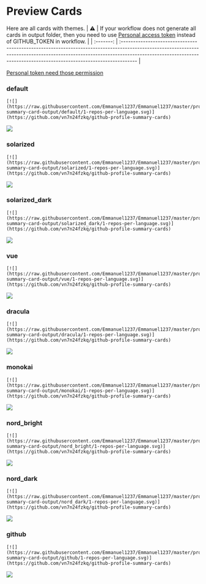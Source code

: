 
# Preview Cards

Here are all cards with themes.
| :warning: | If your workflow does not generate all cards in output folder, then you need to use [Personal access token](https://docs.github.com/en/actions/configuring-and-managing-workflows/creating-and-storing-encrypted-secrets) instead of GITHUB_TOKEN in workflow. |
| :-------: | :------------------------------------------------------------------------------------------------------------------------------------------------------------------------------------------------------------------------------------------------ |

[Personal token need those permission](https://github.com/vn7n24fzkq/github-profile-summary-cards/wiki/Personal-access-token-permissions)


### default


```
[![](https://raw.githubusercontent.com/Emmanuel1237/Emmanuel1237/master/profile-summary-card-output/default/1-repos-per-language.svg)](https://github.com/vn7n24fzkq/github-profile-summary-cards)
```
![](https://raw.githubusercontent.com/Emmanuel1237/Emmanuel1237/master/profile-summary-card-output/default/1-repos-per-language.svg)


### solarized


```
[![](https://raw.githubusercontent.com/Emmanuel1237/Emmanuel1237/master/profile-summary-card-output/solarized/1-repos-per-language.svg)](https://github.com/vn7n24fzkq/github-profile-summary-cards)
```
![](https://raw.githubusercontent.com/Emmanuel1237/Emmanuel1237/master/profile-summary-card-output/solarized/1-repos-per-language.svg)


### solarized_dark


```
[![](https://raw.githubusercontent.com/Emmanuel1237/Emmanuel1237/master/profile-summary-card-output/solarized_dark/1-repos-per-language.svg)](https://github.com/vn7n24fzkq/github-profile-summary-cards)
```
![](https://raw.githubusercontent.com/Emmanuel1237/Emmanuel1237/master/profile-summary-card-output/solarized_dark/1-repos-per-language.svg)


### vue


```
[![](https://raw.githubusercontent.com/Emmanuel1237/Emmanuel1237/master/profile-summary-card-output/vue/1-repos-per-language.svg)](https://github.com/vn7n24fzkq/github-profile-summary-cards)
```
![](https://raw.githubusercontent.com/Emmanuel1237/Emmanuel1237/master/profile-summary-card-output/vue/1-repos-per-language.svg)


### dracula


```
[![](https://raw.githubusercontent.com/Emmanuel1237/Emmanuel1237/master/profile-summary-card-output/dracula/1-repos-per-language.svg)](https://github.com/vn7n24fzkq/github-profile-summary-cards)
```
![](https://raw.githubusercontent.com/Emmanuel1237/Emmanuel1237/master/profile-summary-card-output/dracula/1-repos-per-language.svg)


### monokai


```
[![](https://raw.githubusercontent.com/Emmanuel1237/Emmanuel1237/master/profile-summary-card-output/monokai/1-repos-per-language.svg)](https://github.com/vn7n24fzkq/github-profile-summary-cards)
```
![](https://raw.githubusercontent.com/Emmanuel1237/Emmanuel1237/master/profile-summary-card-output/monokai/1-repos-per-language.svg)


### nord_bright


```
[![](https://raw.githubusercontent.com/Emmanuel1237/Emmanuel1237/master/profile-summary-card-output/nord_bright/1-repos-per-language.svg)](https://github.com/vn7n24fzkq/github-profile-summary-cards)
```
![](https://raw.githubusercontent.com/Emmanuel1237/Emmanuel1237/master/profile-summary-card-output/nord_bright/1-repos-per-language.svg)


### nord_dark


```
[![](https://raw.githubusercontent.com/Emmanuel1237/Emmanuel1237/master/profile-summary-card-output/nord_dark/1-repos-per-language.svg)](https://github.com/vn7n24fzkq/github-profile-summary-cards)
```
![](https://raw.githubusercontent.com/Emmanuel1237/Emmanuel1237/master/profile-summary-card-output/nord_dark/1-repos-per-language.svg)


### github


```
[![](https://raw.githubusercontent.com/Emmanuel1237/Emmanuel1237/master/profile-summary-card-output/github/1-repos-per-language.svg)](https://github.com/vn7n24fzkq/github-profile-summary-cards)
```
![](https://raw.githubusercontent.com/Emmanuel1237/Emmanuel1237/master/profile-summary-card-output/github/1-repos-per-language.svg)

